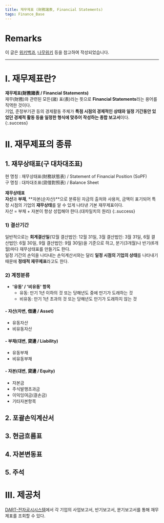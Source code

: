 ```yaml
---
title: 재무제표 (財務諸表, Financial Statements)
tags: Finance_Base
---
```


# Remarks
이 글은 [위키백과](https://ko.wikipedia.org/wiki/%EC%9C%84%ED%82%A4%EB%B0%B1%EA%B3%BC), [나무위키](https://namu.wiki/w/%EB%82%98%EB%AC%B4%EC%9C%84%ED%82%A4:%EB%8C%80%EB%AC%B8) 등을 참고하여 작성되었습니다.

<!--more-->

---

# I. 재무제표란?
**재무제표(財務諸表 / Financial Statements)**  
재무(財務)와 관련된 모든(諸) 표(表)라는 뜻으로 **Financial Statements**라는 용어를 직역한 것이다.  
기업, 준정부기관 등의 경제활동 주체가 **특점 시점의 경제적인 상태와 일정 기간동안 있었던 경제적 활동 등을 일정한 형식에 맞추어 작성하는 종합 보고서**이다.  
{:.success}


# II. 재무제표의 종류
## 1. 재무상태표(구 대차대조표)
현 명칭 : 재무상태표(財務狀態表) / Statement of Financial Position (SoPF)  
구 명칭 : 대차대조표(貸借對照表) / Balance Sheet  

**재무상태표**  
**자산**과 **부채**, **자본(순자산)**으로 분류된 자금의 출처와 사용처, 금액이 표기되어 특정 시점의 기업의 **재무상태**를 알 수 있게 나타낸 기본 재무제표이다.  
자산 = 부채 + 자본이 항상 성립해야 한다.(대차일치의 원리)
{:.success}

### 1) **결산기간**  
일반적으로는 **회계결산일**(12월 결산법인: 12월 31일, 3월 결산법인: 3월 31일, 6월 결산법인: 6월 30일, 9월 결산법인: 9월 30일)을 기준으로 하고, 분기(3개월)나 반기(6개월)마다 재무상태표를 만들기도 한다.  
일정 기간의 손익을 나타내는 손익계산서와는 달리 **일정 시점의 기업의 상태**를 나타내기 때문에 **정태적 재무제표**라고도 한다.

### 2) 계정분류
- **'유동' / '비유동' 항목**  
  - 유동: 만기 1년 이하의 것 또는 당해년도 중에 만기가 도래하는 것  
  - 비유동: 만기 1년 초과의 것 또는 당해년도 만기가 도래하지 않는 것

#### - 자산(차변, 借邊 / Asset)
- 유동자산
- 비유동자산

#### - 부채(대변, 貸邊 / Liability)
- 유동부채
- 비유동부채

#### - 자본(대변, 貸邊 / Equity)
- 자본금
- 주식발행초과금
- 이익잉여금(결손금)
- 기타자본항목


## 2. 포괄손익계산서


## 3. 현금흐름표


## 4. 자본변동표


## 5. 주석


# III. 제공처
[DART-전자공시시스템](http://dart.fss.or.kr/)에서 각 기업의 사업보고서, 반기보고서, 분기보고서를 통해 재무제표를 조회할 수 있다.